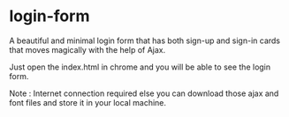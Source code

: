 # login-form
A beautiful and minimal login form that has both sign-up and sign-in cards that moves magically with the help of Ajax.

Just open the index.html in chrome and you will be able to see the login form.

Note : Internet connection required else you can download those ajax and font files and store it in your local machine.
